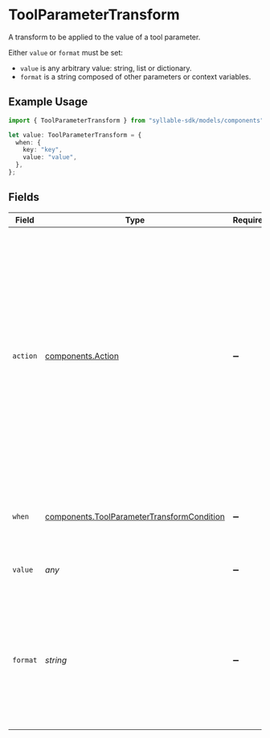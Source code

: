 # ToolParameterTransform

A transform to be applied to the value of a tool parameter.

Either `value` or `format` must be set:
- `value` is any arbitrary value: string, list or dictionary.
- `format` is a string composed of other parameters or context variables.

## Example Usage

```typescript
import { ToolParameterTransform } from "syllable-sdk/models/components";

let value: ToolParameterTransform = {
  when: {
    key: "key",
    value: "value",
  },
};
```

## Fields

| Field                                                                                                                                                                                                                                                 | Type                                                                                                                                                                                                                                                  | Required                                                                                                                                                                                                                                              | Description                                                                                                                                                                                                                                           |
| ----------------------------------------------------------------------------------------------------------------------------------------------------------------------------------------------------------------------------------------------------- | ----------------------------------------------------------------------------------------------------------------------------------------------------------------------------------------------------------------------------------------------------- | ----------------------------------------------------------------------------------------------------------------------------------------------------------------------------------------------------------------------------------------------------- | ----------------------------------------------------------------------------------------------------------------------------------------------------------------------------------------------------------------------------------------------------- |
| `action`                                                                                                                                                                                                                                              | [components.Action](../../models/components/action.md)                                                                                                                                                                                                | :heavy_minus_sign:                                                                                                                                                                                                                                    | The action to perform on the tool parameter value: `default` means only set the value (using the `format` field) if the parameter doesn't exist or is empty, `override` means always set the value," and `remove` means "remove the parameter value." |
| `when`                                                                                                                                                                                                                                                | [components.ToolParameterTransformCondition](../../models/components/toolparametertransformcondition.md)                                                                                                                                              | :heavy_minus_sign:                                                                                                                                                                                                                                    | Only apply the transform if the condition is met.                                                                                                                                                                                                     |
| `value`                                                                                                                                                                                                                                               | *any*                                                                                                                                                                                                                                                 | :heavy_minus_sign:                                                                                                                                                                                                                                    | The default value to use for the parameter.                                                                                                                                                                                                           |
| `format`                                                                                                                                                                                                                                              | *string*                                                                                                                                                                                                                                              | :heavy_minus_sign:                                                                                                                                                                                                                                    | The string value to use for the parameter. The value will be evaluated with the Python `str.format` method, for example, `Hello, {name}!`                                                                                                             |